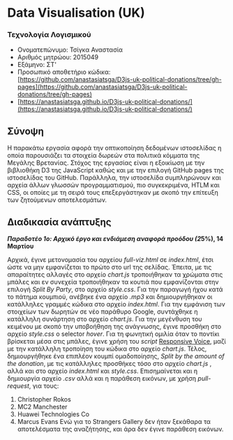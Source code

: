 
# Data Visualisation (UK)
### Τεχνολογία Λογισμικού
* Ονοματεπώνυμο: Τσίγκα Αναστασία
* Αριθμός μητρώου: 2015049		
* Εξάμηνο: ΣΤ'
* Προσωπικό αποθετήριο κώδικα: [https://github.com/anastasiatsga/D3js-uk-political-donations/tree/gh-pages](https://github.com/anastasiatsga/D3js-uk-political-donations/tree/gh-pages)
* [https://anastasiatsga.github.io/D3js-uk-political-donations/](https://anastasiatsga.github.io/D3js-uk-political-donations/)
## Σύνοψη
Η παρακάτω εργασία αφορά την οπτικοποίηση δεδομένων ιστοσελίδας η οποία παρουσιάζει τα στοιχεία δωρεών στα πολιτικά κόμματα της Μεγάλης Βρετανίας. Στόχος της εργασίας είναι η εξοικίωση με την βιβλιοθήκη D3 της JavaScript καθώς και με την επιλογή GitHub pages της ιστοσελίδας του GitHub. Παράλληλα, την ιστοσελίδα συμπληρώνουν και αρχεία άλλων γλωσσών προγραμματισμού, πιο συγκεκριμένα, HTLM και CSS, οι οποίες με τη σειρά τους επεξεργάστηκαν με σκοπό την επίτευξη των ζητούμενων αποτελεσμάτων. 

## Διαδικασία ανάπτυξης
***Παραδοτέο 1ο: Αρχικό έργο και ενδιάμεση αναφορά προόδου (2*5%), 14 Μαρτίου**

Αρχικά, έγινε μετονομασία του αρχείου *full-viz.html* σε *index.html*, έτσι ώστε να μην εμφανίζεται το πρώτο στο url της σελίδας. Έπειτα, με τις απαραίτητες αλλαγές στο αρχείο *chart.js* τροποιήθηκαν τα χρώματα στις μπάλες και εν συνεχεία τροποιήθηκαν τα κουτιά που εμφανίζονται στην επιλογή *Split By Party*, στο αρχείο *style.css*.  Για την παραγωγή ήχου κατά το πάτημα κουμπιού, ανέβηκε ένα αρχείο *.mp3* και δημιουργήθηκαν οι κατάλληλες γραμμές κώδικα στο αρχείο *index.html*.  Για την εμφάνιση των στοιχείων των δωρητών σε νέο παράθυρο Google, συντάχθηκε η κατάλληλη συνάρτηση στο αρχείο *chart.js*. Για την μεγένθυση του κειμένου με σκοπό την υποβοήθηση της ανάγνωσης, έγινε προσθήκη στο αρχείο *style.css* ο selector *hover*. Για τη φωνητική ομιλία όταν το ποντίκι βρίσκεται μέσα στις μπάλες, έγινε χρήση του *script* [Responsive Voice](https://responsivevoice.org/), μαζί με την κατάλληλη τροποίηση του κώδικα στο αρχείο *chart.js*. Τέλος, δημιουργήθηκε ένα επιπλέον κουμπί ομαδοποίησης, *Split by the amount of the donation*, με τις κατάλληλες προσθήκες τόσο στο αρχείο *chart.js* , αλλά και στο αρχείο *index.html* και *style.css*.  Επισημαίνεται και η δημιουργία αρχείο *.csv* αλλά και η παράθεση εικόνων, με χρήση *pull-request*, για τους:
1.  Christopher Rokos 
2.  MC2 Manchester 
3.  Huawei Technologies Co 
4.  Marcus Evans 
Ενώ για το Strangers Gallery δεν ήταν ξεκάθαρα τα αποτελέσματα της αναζήτησης, και άρα δεν έγινε παράθεση εικόνων.
